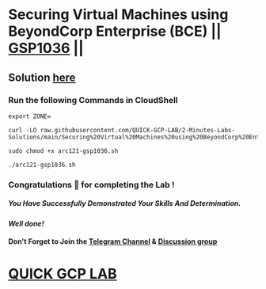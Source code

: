 # Securing Virtual Machines using BeyondCorp Enterprise (BCE) || [GSP1036](https://www.cloudskillsboost.google/focuses/40544?parent=catalog) ||

## Solution [here]()

### Run the following Commands in CloudShell

```
export ZONE=
```
```
curl -LO raw.githubusercontent.com/QUICK-GCP-LAB/2-Minutes-Labs-Solutions/main/Securing%20Virtual%20Machines%20using%20BeyondCorp%20Enterprise%20BCE/gsp1036.sh

sudo chmod +x arc121-gsp1036.sh

./arc121-gsp1036.sh
```

### Congratulations 🎉 for completing the Lab !

##### *You Have Successfully Demonstrated Your Skills And Determination.*

#### *Well done!*

#### Don't Forget to Join the [Telegram Channel](https://t.me/QuickGcpLab) & [Discussion group](https://t.me/QuickGcpLabChats)

# [QUICK GCP LAB](https://www.youtube.com/@quickgcplab)